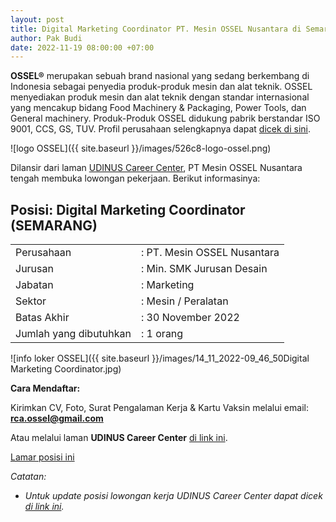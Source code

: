 ```yaml
---
layout: post
title: Digital Marketing Coordinator PT. Mesin OSSEL Nusantara di Semarang
author: Pak Budi
date: 2022-11-19 08:00:00 +07:00
---
```


**OSSEL®** merupakan sebuah brand nasional yang sedang berkembang di Indonesia sebagai penyedia produk-produk mesin dan alat teknik. OSSEL menyediakan produk mesin dan alat teknik dengan standar internasional yang mencakup bidang Food Machinery & Packaging, Power Tools, dan General machinery.
Produk-Produk OSSEL didukung  pabrik berstandar ISO 9001, CCS, GS, TUV. Profil perusahaan selengkapnya dapat [dicek di sini](https://osselpowermachine.com/about-us).

![logo OSSEL]({{ site.baseurl }}/images/526c8-logo-ossel.png)

Dilansir dari laman [UDINUS Career Center](https://cc.dinus.ac.id/lowongan/detail/MTIzNTI%3DPT), PT Mesin OSSEL Nusantara tengah membuka lowongan pekerjaan. Berikut informasinya:

## Posisi: Digital Marketing Coordinator (SEMARANG) ##

|  |  |
|-------------|-------------|
| Perusahaan | : PT. Mesin OSSEL Nusantara |
| Jurusan | : Min. SMK Jurusan Desain |
| Jabatan | : Marketing |
| Sektor | : Mesin / Peralatan |
| Batas Akhir | : 30 November 2022 |
| Jumlah yang dibutuhkan | : 1 orang |

![info loker OSSEL]({{ site.baseurl }}/images/14_11_2022-09_46_50Digital Marketing Coordinator.jpg)

**Cara Mendaftar:**

Kirimkan CV, Foto, Surat Pengalaman Kerja & Kartu Vaksin melalui email: [**rca.ossel@gmail.com**](mailto:rca.ossel@gmail.com)

Atau melalui laman **UDINUS Career Center** [di link ini](https://cc.dinus.ac.id/lowongan/detail/MTIzNTI%3D).

<div class="apply"><a href="https://cc.dinus.ac.id/lowongan/detail/MTIzNTI%3D">Lamar posisi ini</a></div>

_Catatan:_
* _Untuk update posisi lowongan kerja UDINUS Career Center dapat dicek [di link ini](https://cc.dinus.ac.id/lowongan/daftar)._
